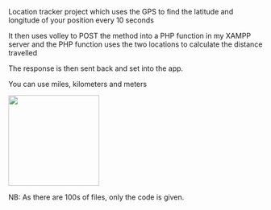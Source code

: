 
Location tracker project which uses the GPS to find the latitude and longitude of your position every 10 seconds

It then uses volley to POST the method into a PHP function in my XAMPP server and the PHP function uses the two locations to calculate the distance travelled

The response is then sent back and set into the app.

You can use miles, kilometers and meters

<img src="https://user-images.githubusercontent.com/64910289/125172800-6e54b800-e1dd-11eb-9626-e2b79101e5c9.jpg" width="180">

NB: As there are 100s of files, only the code is given.

